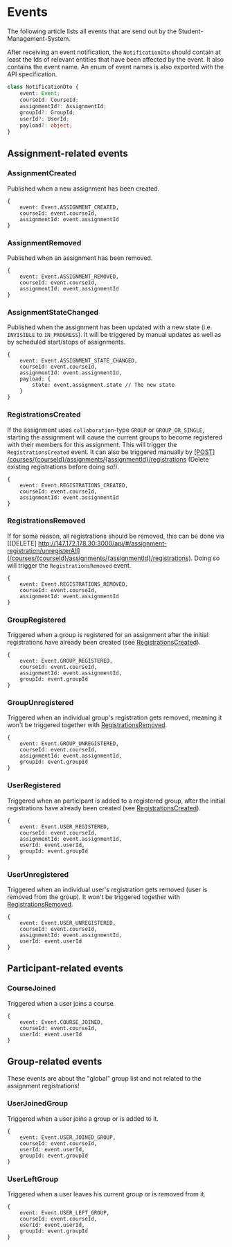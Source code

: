 # Events

The following article lists all events that are send out by the Student-Management-System.

After receiving an event notification, the `NotificationDto` should contain at least the Ids of relevant entities that have been affected by the event.
It also contains the event name. An enum of event names is also exported with the API specification.

```typescript
class NotificationDto {
	event: Event;
	courseId: CourseId;
	assignmentId?: AssignmentId;
	groupId?: GroupId;
	userId?: UserId;
	payload?: object;
}
```

## Assignment-related events

### AssignmentCreated

Published when a new assignment has been created.

```
{
	event: Event.ASSIGNMENT_CREATED,
	courseId: event.courseId,
	assignmentId: event.assignmentId
}
```

### AssignmentRemoved

Published when an assignment has been removed.

```
{
	event: Event.ASSIGNMENT_REMOVED,
	courseId: event.courseId,
	assignmentId: event.assignmentId
}
```

### AssignmentStateChanged

Published when the assignment has been updated with a new state (i.e. `INVISIBLE` to `IN_PROGRESS`). It will be triggered by manual updates as well as by scheduled start/stops of assignments.

```
{
	event: Event.ASSIGNMENT_STATE_CHANGED,
	courseId: event.courseId,
	assignmentId: event.assignmentId,
	payload: {
		state: event.assignment.state // The new state
	}
}
```

### RegistrationsCreated

If the assignment uses `collaboration`-type `GROUP` or `GROUP_OR_SINGLE`, starting the assignment will cause the current groups to become registered with their members for this assignment. This will trigger the `RegistrationsCreated` event. It can also be triggered manually by [[POST] /courses/{courseId}/assignments/{assignmentId}/registrations](http://147.172.178.30:3000/api/#/assignment-registration/_registerAllGroups) (Delete existing registrations before doing so!).

```
{
	event: Event.REGISTRATIONS_CREATED,
	courseId: event.courseId,
	assignmentId: event.assignmentId
}
```

### RegistrationsRemoved

If for some reason, all registrations should be removed, this can be done via [[DELETE] http://147.172.178.30:3000/api/#/assignment-registration/unregisterAll](/courses/{courseId}/assignments/{assignmentId}/registrations). Doing so will trigger the `RegistrationsRemoved` event.

```
{
	event: Event.REGISTRATIONS_REMOVED,
	courseId: event.courseId,
	assignmentId: event.assignmentId
}
```

### GroupRegistered

Triggered when a group is registered for an assignment after the initial registrations have already been created (see [RegistrationsCreated](#registrationscreated)).

```
{
	event: Event.GROUP_REGISTERED,
	courseId: event.courseId,
	assignmentId: event.assignmentId,
	groupId: event.groupId
}
```

### GroupUnregistered

Triggered when an individual group's registration gets removed, meaning it won't be triggered together with [RegistrationsRemoved](#registrationsremoved).

```
{
	event: Event.GROUP_UNREGISTERED,
	courseId: event.courseId,
	assignmentId: event.assignmentId,
	groupId: event.groupId
}
```

### UserRegistered

Triggered when an participant is added to a registered group, after the initial registrations have already been created (see [RegistrationsCreated](#registrationscreated)).

```
{
	event: Event.USER_REGISTERED,
	courseId: event.courseId,
	assignmentId: event.assignmentId,
	userId: event.userId,
	groupId: event.groupId
}
```

### UserUnregistered

Triggered when an individual user's registration gets removed (user is removed from the group). It won't be triggered together with [RegistrationsRemoved](#registrationsremoved).

```
{
	event: Event.USER_UNREGISTERED,
	courseId: event.courseId,
	assignmentId: event.assignmentId,
	userId: event.userId
}
```

## Participant-related events

### CourseJoined

Triggered when a user joins a course.

```
{
	event: Event.COURSE_JOINED,
	courseId: event.courseId,
	userId: event.userId
}
```

## Group-related events

These events are about the "global" group list and not related to the assignment registrations!

### UserJoinedGroup

Triggered when a user joins a group or is added to it.

```
{
	event: Event.USER_JOINED_GROUP,
	courseId: event.courseId,
	userId: event.userId,
	groupId: event.groupId
}
```

### UserLeftGroup

Triggered when a user leaves his current group or is removed from it.

```
{
	event: Event.USER_LEFT_GROUP,
	courseId: event.courseId,
	userId: event.userId,
	groupId: event.groupId
}
```

